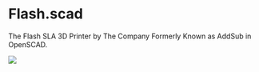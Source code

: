 # Flash.scad
The Flash SLA 3D Printer by The Company Formerly Known as AddSub in OpenSCAD.

![](https://raw.githubusercontent.com/sjkelly/Flash.scad/master/doc/flash.gif)
